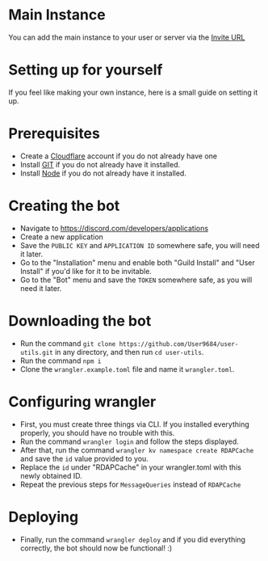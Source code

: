 # Main Instance
You can add the main instance to your user or server via the [Invite URL](https://discord.com/oauth2/authorize?client_id=1237532995158806608)
# Setting up for yourself
If you feel like making your own instance, here is a small guide on setting it up. <br>
# Prerequisites
- Create a [Cloudflare](https://www.cloudflare.com/) account if you do not already have one
- Install [GIT](https://github.com/git-guides/install-git) if you do not already have it installed.
- Install [Node](https://nodejs.org/en/download) if you do not already have it installed.
# Creating the bot
- Navigate to https://discord.com/developers/applications
- Create a new application
- Save the `PUBLIC KEY` and `APPLICATION ID` somewhere safe, you will need it later.
- Go to the "Installation" menu and enable both "Guild Install" and "User Install" if you'd like for it to be invitable.
- Go to the "Bot" menu and save the `TOKEN` somewhere safe, as you will need it later.

# Downloading the bot
- Run the command `git clone https://github.com/User9684/user-utils.git` in any directory, and then run `cd user-utils`.
- Run the command `npm i`
- Clone the `wrangler.example.toml` file and name it `wrangler.toml`.

# Configuring wrangler
- First, you must create three things via CLI. If you installed everything properly, you should have no trouble with this.
- Run the command `wrangler login` and follow the steps displayed.
- After that, run the command `wrangler kv namespace create RDAPCache` and save the `id` value provided to you.
- Replace the `id` under "RDAPCache" in your wrangler.toml with this newly obtained ID.
- Repeat the previous steps for `MessageQueries` instead of `RDAPCache`

# Deploying
- Finally, run the command `wrangler deploy` and if you did everything correctly, the bot should now be functional! :)